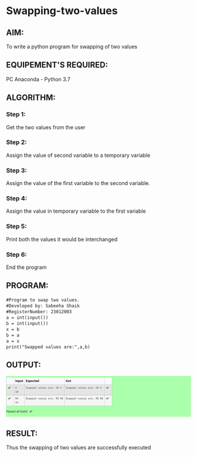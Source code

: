 # Swapping-two-values
## AIM:
To write a python program for swapping of two values
## EQUIPEMENT'S REQUIRED: 
PC
Anaconda - Python 3.7
## ALGORITHM: 
### Step 1:
Get the two values from the user
### Step 2: 
Assign the value of second variable to a temporary variable 
### Step 3: 
Assign the value of the first variable to the second variable.
### Step 4:  
Assign the value in temporary variable to the first variable
### Step 5: 
Print both the values it would be interchanged
### Step 6: 
End the program
## PROGRAM:
```
#Program to swap two values.
#Developed by: Sabeeha Shaik
#RegisterNumber: 23012003
a = int(input())
b = int(input())
x = b
b = a 
a = x
print("Swapped values are:",a,b)
```
## OUTPUT:
![Alt text](1.jpg.png)


## RESULT:
Thus the swapping of two values are successfully executed



